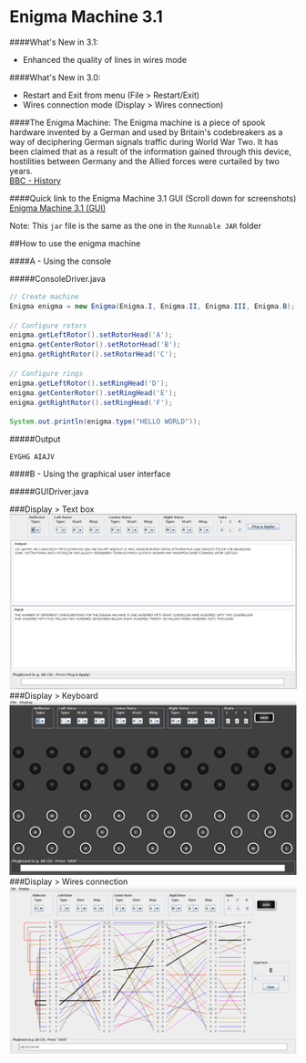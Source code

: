 Enigma Machine 3.1
===============

####What's New in 3.1:
- Enhanced the quality of lines in wires mode

####What's New in 3.0:
- Restart and Exit from menu (File > Restart/Exit)
- Wires connection mode (Display > Wires connection)

####The Enigma Machine:
The Enigma machine is a piece of spook hardware invented by a German and used by Britain's codebreakers as a way of deciphering German signals traffic during World War Two. It has been claimed that as a result of the information gained through this device, hostilities between Germany and the Allied forces were curtailed by two years.<br>
<a href="http://www.bbc.co.uk/history/topics/enigma">BBC - History</a><br/>

####Quick link to the Enigma Machine 3.1 GUI (Scroll down for screenshots)
<a href="https://github.com/amirbawab/Enigma-machine-simulator/blob/master/Runnable%20JAR/Enigma%20Machine.jar?raw=true">Enigma Machine 3.1 (GUI)</a>

Note: This `jar` file is the same as the one in the `Runnable JAR` folder

##How to use the enigma machine

####A - Using the console

#####ConsoleDriver.java

``` java
// Create machine
Enigma enigma = new Enigma(Enigma.I, Enigma.II, Enigma.III, Enigma.B);

// Configure rotors
enigma.getLeftRotor().setRotorHead('A');
enigma.getCenterRotor().setRotorHead('B');
enigma.getRightRotor().setRotorHead('C');

// Configure rings
enigma.getLeftRotor().setRingHead('D');
enigma.getCenterRotor().setRingHead('E');
enigma.getRightRotor().setRingHead('F');

System.out.println(enigma.type("HELLO WORLD"));
```

#####Output
```
EYGHG AIAJV
```

####B - Using the graphical user interface

#####GUIDriver.java

###Display > Text box
<img src="https://raw.githubusercontent.com/amirbawab/Enigma-machine-simulator/master/screenshot/textbox.png"/>
<br/>
###Display > Keyboard
<img src="https://raw.githubusercontent.com/amirbawab/Enigma-machine-simulator/master/screenshot/keyboard.png"/>
<br/>
###Display > Wires connection
<img src="https://raw.githubusercontent.com/amirbawab/Enigma-machine-simulator/master/screenshot/wires.png"/>
